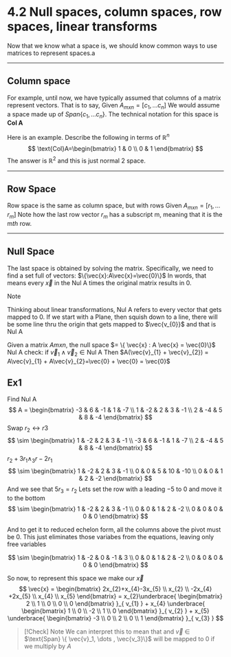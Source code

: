 # 4.2 Null spaces, column spaces, row spaces, linear transforms

Now that we know what a space is, we should know common ways to use matrices to represent spaces.a

---
## Column space
For example, until now, we have typically assumed that columns of a matrix represent vectors. That is to say,
Given $A_{{mxn}} =[c_{1},\dots c_{n}]$
We would assume a space made up of $Span \{ c_{1},\dots c_{n} \}$.
The technical notation for this space is **Col A**

Here is an example. Describe the following in terms of $\mathbb{R}^n$
$$
\text{Col}A=\begin{bmatrix}
1 & 0 \\
0 & 1
\end{bmatrix}
$$
The answer is $\mathbb{R}^2$ and this is just normal 2 space. 

---
## Row Space
Row space is the same as column space, but with rows
Given $A_{{mxn}} =[r_{1},\dots r_{m}]$
Note how the last row vector $r_{m}$ has a subscript m, meaning that it is the m$th$ row.


---
## Null Space
The last space is obtained by solving the matrix.  Specifically, we need to find a set full of vectors:
$\{\vec{x}:A\vec{x}=\vec{0}\}$
In words, that means every $\vec{x}$ in the Nul A times the original matrix results in 0.

> [!NOTE]
> Thinking about linear transformations, Nul A refers to every vector that gets mapped to 0. 
> If we start with a Plane, then squish down to a line, there will be some line thru the origin that gets mapped to $\vec{v_{0}}$ and that is Nul A



Given a matrix $Amxn$, the null space $= \{   \vec{x} : A \vec{x} = \vec{0}\}$
$\text{Nul A}$
check: if $\vec{v}_{1} \wedge \vec{v}_{2} \in \text{Nul A}$
Then $A(\vec{v}_{1} + \vec{v}_{2}) = A\vec{v}_{1} + A\vec{v}_{2}=\vec{0} + \vec{0} = \vec{0}$


## Ex1
Find $\text{Nul A}$
$$
A = \begin{bmatrix}
-3 & 6 & -1 & 1 & -7 \\
1  & -2  & 2 & 3 & -1 \\
2 & -4 & 5 & 8 & -4
\end{bmatrix}
$$
Swap $r_{2} \leftrightarrow r{3}$
$$
\sim \begin{bmatrix}
1  & -2  & 2 & 3 & -1 \\
-3 & 6 & -1 & 1 & -7 \\
2 & -4 & 5 & 8 & -4
\end{bmatrix}
$$
$r_{2}+3r_{1} \wedge_{3}r-2r_{1}$ 
$$
\sim \begin{bmatrix}
1  & -2  & 2 & 3 & -1 \\
0 & 0 & 5 & 10 & -10 \\
0 & 0 & 1 & 2 & -2
\end{bmatrix}
$$
And we see that $5r_{3}=r_{2}$ Lets set the row with a leading $-5$ to 0 and move it to the bottom
$$
\sim \begin{bmatrix}
1  & -2  & 2 & 3 & -1 \\
0 & 0 & 1 & 2 & -2 \\
0 & 0 & 0 & 0 & 0
\end{bmatrix}
$$

And to get it to reduced echelon form, all the columns above the pivot must be 0. This just eliminates those variabes from the equations, leaving only free variables

$$
\sim \begin{bmatrix}
1  & -2  & 0 & -1 & 3 \\
0 & 0 & 1 & 2 & -2 \\
0 & 0 & 0 & 0 & 0
\end{bmatrix} 
$$

So now, to represent this space we make our $\vec{x}$
$$
\vec{x} = \begin{bmatrix}
2x_{2}+x_{4}-3x_{5} \\
x_{2} \\
-2x_{4} +2x_{5} \\
x_{4} \\
x_{5}
\end{bmatrix} =
x_{2}\underbrace{ \begin{bmatrix}
2 \\
1 \\
0 \\
0 \\
0
\end{bmatrix} }_{ v_{1} } + x_{4} \underbrace{ \begin{bmatrix}
1 \\
0 \\
-2 \\
1 \\
0
\end{bmatrix} }_{ v_{2} } + x_{5} \underbrace{ \begin{bmatrix}
-3 \\
0 \\
2 \\
0 \\
1
\end{bmatrix} }_{ v_{3} }
$$


> [!Check] Note
> We can interpret this to mean that and $\vec{v}$ $\in$ $\text{Span} \{ \vec{v}_1, \dots , \vec{v_3}\}$  will be mapped to 0 if we multiply by $A$







